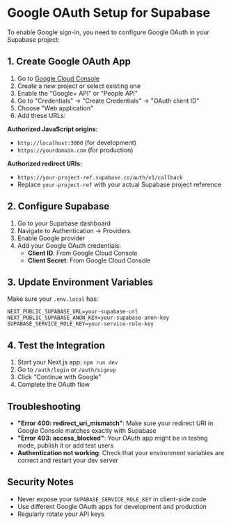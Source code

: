 # Google OAuth Setup for Supabase

To enable Google sign-in, you need to configure Google OAuth in your Supabase project:

## 1. Create Google OAuth App

1. Go to [Google Cloud Console](https://console.cloud.google.com/)
2. Create a new project or select existing one
3. Enable the "Google+ API" or "People API"
4. Go to "Credentials" → "Create Credentials" → "OAuth client ID"
5. Choose "Web application"
6. Add these URLs:

**Authorized JavaScript origins:**
- `http://localhost:3000` (for development)
- `https://yourdomain.com` (for production)

**Authorized redirect URIs:**
- `https://your-project-ref.supabase.co/auth/v1/callback`
- Replace `your-project-ref` with your actual Supabase project reference

## 2. Configure Supabase

1. Go to your Supabase dashboard
2. Navigate to Authentication → Providers
3. Enable Google provider
4. Add your Google OAuth credentials:
   - **Client ID**: From Google Cloud Console
   - **Client Secret**: From Google Cloud Console

## 3. Update Environment Variables

Make sure your `.env.local` has:
```
NEXT_PUBLIC_SUPABASE_URL=your-supabase-url
NEXT_PUBLIC_SUPABASE_ANON_KEY=your-supabase-anon-key
SUPABASE_SERVICE_ROLE_KEY=your-service-role-key
```

## 4. Test the Integration

1. Start your Next.js app: `npm run dev`
2. Go to `/auth/login` or `/auth/signup`
3. Click "Continue with Google"
4. Complete the OAuth flow

## Troubleshooting

- **"Error 400: redirect_uri_mismatch"**: Make sure your redirect URI in Google Console matches exactly with Supabase
- **"Error 403: access_blocked"**: Your OAuth app might be in testing mode, publish it or add test users
- **Authentication not working**: Check that your environment variables are correct and restart your dev server

## Security Notes

- Never expose your `SUPABASE_SERVICE_ROLE_KEY` in client-side code
- Use different Google OAuth apps for development and production
- Regularly rotate your API keys 